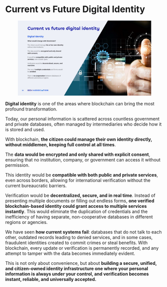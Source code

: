 # Current vs Future Digital Identity

<figure><img src="../../../.gitbook/assets/Slide22.jpg" alt=""><figcaption></figcaption></figure>

**Digital identity** is one of the areas where blockchain can bring the most profound transformation.&#x20;

Today, our personal information is scattered across countless government and private databases, often managed by intermediaries who decide how it is stored and used.&#x20;

With blockchain, **the citizen could manage their own identity directly, without middlemen, keeping full control at all times**.

The **data would be encrypted and only shared with explicit consent**, ensuring that no institution, company, or government can access it without permission.&#x20;

This identity would be **compatible with both public and private services**, even across borders, allowing for international verification without the current bureaucratic barriers.

Verification would be **decentralized, secure, and in real time**. Instead of presenting multiple documents or filling out endless forms, **one verified blockchain-based identity could grant access to multiple services instantly**. This would eliminate the duplication of credentials and the inefficiency of having separate, non-cooperative databases in different regions or agencies.

We have seen **how current systems fail**: databases that do not talk to each other, outdated records leading to denied services, and in some cases, fraudulent identities created to commit crimes or steal benefits. With blockchain, every update or verification is permanently recorded, and any attempt to tamper with the data becomes immediately evident.

This is not only about convenience, but about **building a secure, unified, and citizen-owned identity infrastructure one where your personal information is always under your control, and verification becomes instant, reliable, and universally accepted.**
